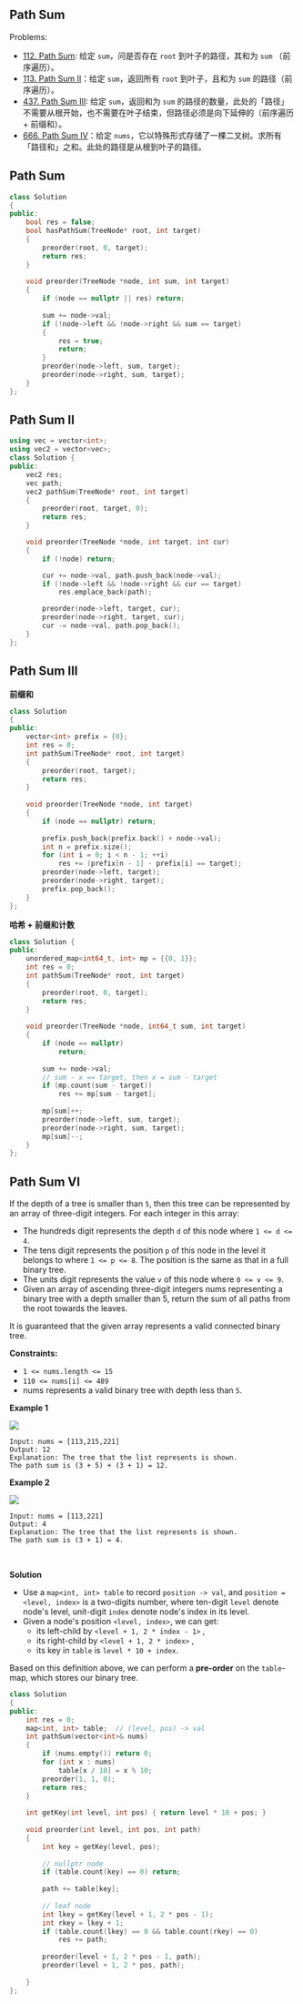 ## Path Sum

Problems:

- [112. Path Sum](https://leetcode.com/problems/path-sum/): 给定 `sum`，问是否存在 `root` 到叶子的路径，其和为 `sum` （前序遍历）。
- [113. Path Sum II](https://leetcode.com/problems/path-sum-ii/)：给定 `sum`，返回所有 `root` 到叶子，且和为 `sum` 的路径（前序遍历）。
- [437. Path Sum III](https://leetcode.com/problems/path-sum-iii/): 给定 `sum`，返回和为 `sum` 的路径的数量，此处的「路径」不需要从根开始，也不需要在叶子结束，但路径必须是向下延伸的（前序遍历 + 前缀和）。
- [666. Path Sum IV](https://leetcode-cn.com/problems/path-sum-iv/)：给定 `nums`，它以特殊形式存储了一棵二叉树。求所有「路径和」之和。此处的路径是从根到叶子的路径。



## Path Sum

```cpp
class Solution 
{
public:
    bool res = false;
    bool hasPathSum(TreeNode* root, int target) 
    {
        preorder(root, 0, target);
        return res;
    }
    
    void preorder(TreeNode *node, int sum, int target)
    {
        if (node == nullptr || res) return;
        
        sum += node->val;
        if (!node->left && !node->right && sum == target)
        {
            res = true;
            return;
        }
        preorder(node->left, sum, target);
        preorder(node->right, sum, target);
    }
};
```





## Path Sum II

```cpp
using vec = vector<int>;
using vec2 = vector<vec>;
class Solution {
public:
    vec2 res;
    vec path;
    vec2 pathSum(TreeNode* root, int target)
    {
        preorder(root, target, 0);
        return res;
    }

    void preorder(TreeNode *node, int target, int cur)
    {
        if (!node) return;

        cur += node->val, path.push_back(node->val);
        if (!node->left && !node->right && cur == target)
            res.emplace_back(path);

        preorder(node->left, target, cur);
        preorder(node->right, target, cur);
        cur -= node->val, path.pop_back();
    }
};
```



## Path Sum III

**前缀和**

```cpp
class Solution 
{
public:
    vector<int> prefix = {0};
    int res = 0;
    int pathSum(TreeNode* root, int target) 
    {
        preorder(root, target);
        return res;
    }
    
    void preorder(TreeNode *node, int target)
    {
        if (node == nullptr) return;
        
        prefix.push_back(prefix.back() + node->val);
        int n = prefix.size();
        for (int i = 0; i < n - 1; ++i)
            res += (prefix[n - 1] - prefix[i] == target);
        preorder(node->left, target);
        preorder(node->right, target);
        prefix.pop_back();
    }
};
```

**哈希 + 前缀和计数**

```cpp
class Solution {
public:
    unordered_map<int64_t, int> mp = {{0, 1}};
    int res = 0;
    int pathSum(TreeNode* root, int target)
    {
        preorder(root, 0, target);
        return res;
    }
    
    void preorder(TreeNode *node, int64_t sum, int target)
    {
        if (node == nullptr)
            return;
        
        sum += node->val;
        // sum - x == target, then x = sum - target
        if (mp.count(sum - target))
            res += mp[sum - target];
        
        mp[sum]++;
        preorder(node->left, sum, target);
        preorder(node->right, sum, target);
        mp[sum]--;
    }
};
```



## Path Sum VI

If the depth of a tree is smaller than `5`, then this tree can be represented by an array of three-digit integers. For each integer in this array:

- The hundreds digit represents the depth `d` of this node where `1 <= d <= 4`.
- The tens digit represents the position `p` of this node in the level it belongs to where `1 <= p <= 8`. The position is the same as that in a full binary tree.
- The units digit represents the value `v` of this node where `0 <= v <= 9`.
- Given an array of ascending three-digit integers nums representing a binary tree with a depth smaller than 5, return the sum of all paths from the root towards the leaves.

It is guaranteed that the given array represents a valid connected binary tree.

**Constraints:**

- `1 <= nums.length <= 15`
- `110 <= nums[i] <= 489`
- nums represents a valid binary tree with depth less than `5`.



**Example 1**

<img src="https://assets.leetcode.com/uploads/2021/04/30/pathsum4-1-tree.jpg" />

```
Input: nums = [113,215,221]
Output: 12
Explanation: The tree that the list represents is shown.
The path sum is (3 + 5) + (3 + 1) = 12.
```

**Example 2**

<img src="https://assets.leetcode.com/uploads/2021/04/30/pathsum4-2-tree.jpg" />

```
Input: nums = [113,221]
Output: 4
Explanation: The tree that the list represents is shown. 
The path sum is (3 + 1) = 4.
```

<br/>

**Solution**

- Use a `map<int, int> table` to record `position -> val`, and `position = <level, index>` is a two-digits number, where ten-digit `level` denote node's level, unit-digit `index` denote node's index in its level.
- Given a node's position `<level, index>`, we can get:
  - its left-child by `<level + 1, 2 * index - 1>` , 
  - its right-child by `<level + 1, 2 * index>` , 
  - its key in `table` is `level * 10 + index`.

Based on this definition above, we can perform a **pre-order** on the `table`-map, which stores our binary tree.

```cpp
class Solution
{
public:
    int res = 0;
    map<int, int> table;  // (level, pos) -> val
    int pathSum(vector<int>& nums) 
    {
        if (nums.empty()) return 0;
        for (int x : nums)
            table[x / 10] = x % 10;
        preorder(1, 1, 0);
        return res;
    }
    
    int getKey(int level, int pos) { return level * 10 + pos; }
    
    void preorder(int level, int pos, int path)
    {
        int key = getKey(level, pos);
        
        // nullptr node
        if (table.count(key) == 0) return;
        
        path += table[key];
        
        // leaf node
        int lkey = getKey(level + 1, 2 * pos - 1);
        int rkey = lkey + 1;
        if (table.count(lkey) == 0 && table.count(rkey) == 0)
            res += path;
        
        preorder(level + 1, 2 * pos - 1, path);
        preorder(level + 1, 2 * pos, path);
        
    }
};
```

